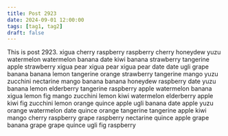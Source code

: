```yaml
---
title: Post 2923
date: 2024-09-01 12:00:00
tags: [tag1, tag2]
draft: false
---
```

This is post 2923.
xigua
cherry
raspberry
raspberry
cherry
honeydew
yuzu
watermelon
watermelon
banana
date
kiwi
banana
strawberry
tangerine
apple
strawberry
xigua
pear
xigua
pear
xigua
pear
date
date
ugli
grape
banana
banana
lemon
tangerine
orange
strawberry
tangerine
mango
yuzu
zucchini
nectarine
mango
banana
banana
honeydew
raspberry
date
yuzu
banana
lemon
elderberry
tangerine
raspberry
apple
watermelon
banana
xigua
lemon
fig
mango
zucchini
lemon
kiwi
watermelon
elderberry
apple
kiwi
fig
zucchini
lemon
orange
quince
apple
ugli
banana
date
apple
yuzu
orange
watermelon
date
quince
orange
tangerine
tangerine
apple
kiwi
mango
cherry
raspberry
grape
raspberry
nectarine
quince
apple
grape
banana
grape
grape
quince
ugli
fig
raspberry
